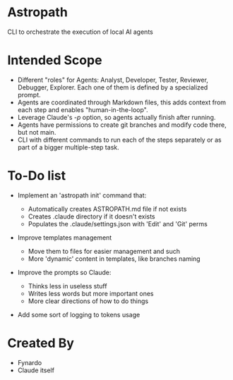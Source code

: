 # Astropath
CLI to orchestrate the execution of local AI agents


# Intended Scope

- Different "roles" for Agents: Analyst, Developer, Tester, Reviewer, Debugger, Explorer. Each one of them is defined by a specialized prompt.
- Agents are coordinated through Markdown files, this adds context from each step and enables "human-in-the-loop".
- Leverage Claude's *-p* option, so agents actually finish after running.
- Agents have permissions to create git branches and modify code there, but not main.
- CLI with different commands to run each of the steps separately or as part of a bigger multiple-step task.

# To-Do list

- Implement an 'astropath init' command that:
  - Automatically creates ASTROPATH.md file if not exists
  - Creates .claude directory if it doesn't exists
  - Populates the .claude/settings.json with 'Edit' and 'Git' perms

- Improve templates management
  - Move them to files for easier management and such
  - More 'dynamic' content in templates, like branches naming

- Improve the prompts so Claude:
  - Thinks less in useless stuff
  - Writes less words but more important ones
  - More clear directions of how to do things

- Add some sort of logging to tokens usage


# Created By

- Fynardo
- Claude itself

